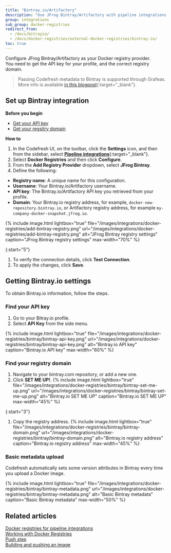 ```yaml
---
title: "Bintray.io/Artifactory"
description: "Use JFrog Bintray/Artifactory with pipeline integrations "
group: integrations
sub_group: docker-registries
redirect_from:
  - /docs/bitrayio/
  - /docs/docker-registries/external-docker-registries/bintray-io/
toc: true
---
```


Configure JFrog Bintray/Artifactory as your Docker registry provider.  
You need to get the API key for your profile, and the correct  registry domain.  

>Passing Codefresh metadata to Bintray is supported through Grafeas. More info is available [in this blogpost](https://codefresh.io/blog/write-this-down-grafeas/){:target="_blank"}.

## Set up Bintray integration

**Before you begin**  
* [Get your API key](#find-your-api-key)
* [Get your regsitry domain](#find-your-registry-domain)

**How to**  

1. In the Codefresh UI, on the toolbar, click the **Settings** icon, and then from the sidebar, select [**Pipeline integrations**](https://g.codefresh.io/account-admin/account-conf/integration){:target="\_blank"}. 
1. Select **Docker Registries** and then click **Configure**.
1. From the **Add Registry Provider** dropdown, select **JFrog Bintray**.
1. Define the following:  
  * **Registry name**: A unique name for this configuration.
  * **Username**: Your Bintray.io/Artifactory username.
  * **API key**: The Bintray.io/Artifactory API key you retrieved from your profile.
  * **Domain**: Your Bintray.io registry address, for example, `docker-new-repository.bintray.io`, or Artifactory registry address, for example `my-company-docker-snapshot.jfrog.io`.

{% include image.html 
	lightbox="true" 
	file="/images/integrations/docker-registries/add-bintray-registry.png" 
	url="/images/integrations/docker-registries/add-bintray-registry.png" 
	alt="JFrog Bintray registry settings" 
    caption="JFrog Bintray registry settings" 
	max-width="70%" %}

{:start="5"}
1. To verify the connection details, click **Test Connection**.
1. To apply the changes, click **Save**.


## Getting Bintray.io settings

To obtain Bintray.io information, follow the steps.

### Find your API key

1. Go to your Bitray.io profile.
1. Select **API Key** from the side menu.

{% include image.html 
lightbox="true" 
file="/images/integrations/docker-registries/bintray/bintray-api-key.png" 
url="/images/integrations/docker-registries/bintray/bintray-api-key.png" 
alt="Bintray.io API key" 
caption="Bintray.io API key"
max-width="60%" %}

### Find your registry domain

1. Navigate to your bintray.com repository, or add a new one.
1. Click **SET ME UP!**.
{% include image.html lightbox="true" file="/images/integrations/docker-registries/bintray/bintray-set-me-up.png" url="/images/integrations/docker-registries/bintray/bintray-set-me-up.png" alt="Bintray.io SET ME UP" caption="Bintray.io SET ME UP" max-width="45%" %}

{:start="3"}
1. Copy the registry address.
{% include image.html lightbox="true" file="/images/integrations/docker-registries/bintray/bintray-domain.png" url="/images/integrations/docker-registries/bintray/bintray-domain.png" alt="Bintray.io registry address" caption="Bintray.io registry address" max-width="45%" %}

### Basic metadata upload

Codefresh automatically sets some version attributes in Bintray every time you upload a Docker image.

{% 
	include image.html lightbox="true" 
	file="/images/integrations/docker-registries/bintray/bintray-metadata.png" 
	url="/images/integrations/docker-registries/bintray/bintray-metadata.png" 
	alt="Basic Bintray metadata" 
	caption="Basic Bintray metadata" 
	max-width="50%" 
	%}

## Related articles
[Docker registries for pipeline integrations]({{site.baseurl}}/docs/integrations/docker-registries)  
[Working with Docker Registries]({{site.baseurl}}/docs/ci-cd-guides/working-with-docker-registries/)  
[Push step]({{site.baseurl}}/docs/pipelines/steps/push/)  
[Building and pushing an image]({{site.baseurl}}/docs/yaml-examples/examples/build-and-push-an-image/)  